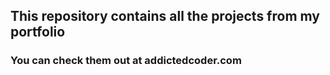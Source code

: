 ## This repository contains all the projects from my portfolio
### You can check them out at addictedcoder.com

